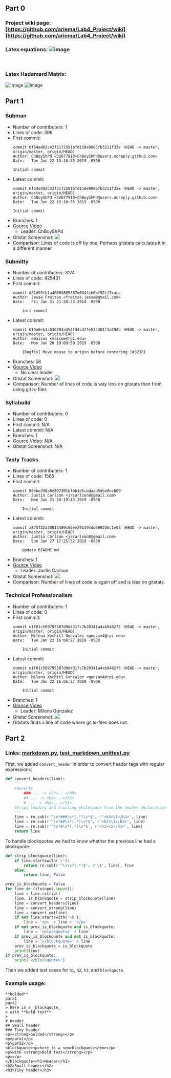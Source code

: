 ## Part 0

### Project wiki page: [https://github.com/ariema/Lab4_Project/wiki](https://github.com/ariema/Lab4_Project/wiki)

### Latex equations: ![image](images/latex.PNG) 
<br>

### Latex Hadamard Matrix: 
 ![image](images/matrix_code.PNG) ![image](images/matrix_result.PNG) <br>

## Part 1
### Subman

* Number of contributers: 1
* Lines of code: 396
* First commit:
  ```
  commit 6f54a402c42f3172591bfd158e9886fb3211f32e (HEAD -> master, origin/master, origin/HEAD)
  Author: ChBoyShPd <32677918+ChBoyShPd@users.noreply.github.com>
  Date:   Tue Jan 22 13:16:35 2019 -0500
  
  Initial commit
  ```
* Latest commit:
  ```
  commit 6f54a402c42f3172591bfd158e9886fb3211f32e (HEAD -> master, origin/master, origin/HEAD)
  Author: ChBoyShPd <32677918+ChBoyShPd@users.noreply.github.com>
  Date:   Tue Jan 22 13:16:35 2019 -0500
  
  Initial commit
  ```
* Branches: 1
* [Gource Video](https://youtu.be/ofq0f0YRoDY)
	* Leader: ChBoyShPd
* Gitstat Screenshot: ![](images/subman-gitstat.png)
* Comparison: Lines of code is off by one. Perhaps gitstats calculates it in a different manner

### Submitty
* Number of contributers: 3174
* Lines of code: 425431
* First commit:
  ```
  commit d81d95fb1a40065889567e084fcb6bf92ff7cace
  Author: Jesse Freitas <freitas.jesse@gmail.com>
  Date:   Fri Jan 31 21:28:33 2014 -0500

      init commit
  ```
* Latest commit:
  ```
  commit 619a6eb1c030284a354fd4cd2fe5f4301f3a298b (HEAD -> master, origin/master, origin/HEAD)
  Author: emaicus <maicue@rpi.edu>
  Date:   Mon Jan 28 19:09:50 2019 -0500

      [Bugfix] Move mouse to origin before centering (#3238)
  ```
* Branches: 58
* [Gource Video](https://youtu.be/iuhjHG7eck4)
	* No clear leader
* Gitstat Screenshot: ![](images/submitty-gitstat.png)
* Comparison: Number of lines of code is way less on gitstats than from using git ls-files

### Syllabuild
* Number of contributers:  0
* Lines of code: 0
* First commit: N/A
* Latest commit: N/A
* Branches: 1
* Gource Video: N/A
* Gitstat Screenshot: N/A

### Tasty Tracks
* Number of contributers: 1
* Lines of code: 1565
* First commit:
  ```
  commit 00ebe336a8e897301bfbb1e5cbdaab5dbe8ecb09
  Author: Justin Carlson <jrcarlson8@gmail.com>
  Date:   Mon Jan 21 10:19:43 2019 -0500

      Initial commit
  ```
* Latest commit: 
  ```
  commit a875732a30013489c60ee29b194dd689236c1e04 (HEAD -> master, origin/master, origin/HEAD)
  Author: Justin Carlson <jrcarlson8@gmail.com>
  Date:   Sun Jan 27 17:25:52 2019 -0500

      Update README.md
  ```
* Branches: 1
* [Gource Video](https://youtu.be/FHbWsK3FhQ8)
	* Leader: Justin Carlson
* Gitstat Screenshot: ![](images/tasty-tracks-gitstat.png)
* Comparison: Number of lines of code is again off and is less on gitstats. 

### Technical Professionalism
* Number of contributers: 1
* Lines of code: 0
* First commit:
  ```
  commit e1f01c509795587d9d431fc7b20341a4ab9482f5 (HEAD -> master, origin/master, origin/HEAD)
  Author: Milena Xochitl Gonzalez <gonzam4@rpi.edu>
  Date:   Tue Jan 22 16:06:27 2019 -0500

      Initial commit
  ```
* Latest commit:
  ```
  commit e1f01c509795587d9d431fc7b20341a4ab9482f5 (HEAD -> master, origin/master, origin/HEAD)
  Author: Milena Xochitl Gonzalez <gonzam4@rpi.edu>
  Date:   Tue Jan 22 16:06:27 2019 -0500

      Initial commit
  ```
* Branches: 1
* [Gource Video](https://youtu.be/leZG7VM6MEY)
	* Leader: Milena Gonzalez
* Gitstat Screenshot: ![](images/technicalprofessionalism-gitstat.png)
* Gitstats finds a line of code where git ls-files does not. 


## Part 2

### Links: [markdown.py](markdown.py), [test_markdown_unittest.py](test_markdown_unittest.py)

First, we added `convert_header` in order to convert header tags with regular expressions:

```python
def convert_headers(line):
    '''
    Converts
        ### ... -> <h3>...</h3>
        ## ... -> <h2>...</h2>
        # ... -> <h1>...</h1>
    Strips leading and trailing whitespace from the header declaration
    '''
    line = re.sub(r'^\s*###\s*(.*)\s*$', r'<h3>\1</h3>', line)
    line = re.sub(r'^\s*##\s*(.*)\s*$', r'<h2>\1</h2>', line)
    line = re.sub(r'^\s*#\s*(.*)\s*$', r'<h1>\1</h1>', line)
    return line
```

To handle blockquotes we had to know whether the previous line had a blockquote: 

```python
def strip_blockquote(line):
    if line.startswith('>'):
        return re.sub(r'^\>\s?(.*)$', r'\1', line), True
    else:
        return line, False

prev_is_blockquote = False
for line in fileinput.input():
    line = line.rstrip() 
    line, is_blockquote = strip_blockquote(line)
    line = convert_headers(line)
    line = convert_strong(line)
    line = convert_em(line)
    if not line.startswith('<h'):
        line = '<p>' + line + '</p>'
    if not prev_is_blockquote and is_blockquote:
        line = '<blockquote>' + line
    if prev_is_blockquote and not is_blockquote:
        line = '</blockquote>' + line
    prev_is_blockquote = is_blockquote
    print(line)
if prev_is_blockquote:
    print('</blockquote>')
```

Then we added test cases for `h1`, `h2`, `h3`, and `blockquote`.

### Example usage:
```
**bolded**
para1
para2
> here is a _blockquote_
> with **bold text**
>
# Header
## Small header
### Tiny header
<p><strong>bolded</strong></p>
<p>para1</p>
<p>para2</p>
<blockquote><p>here is a <em>blockquote</em></p>
<p>with <strong>bold text</strong></p>
<p></p>
</blockquote><h1>Header</h1>
<h2>Small header</h2>
<h3>Tiny header</h3>
```